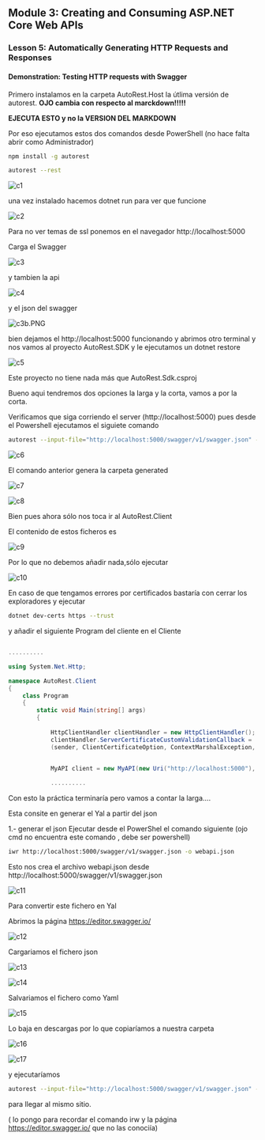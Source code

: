 ## Module 3: Creating and Consuming ASP.NET Core Web APIs

### Lesson 5: Automatically Generating HTTP Requests and Responses

#### Demonstration: Testing HTTP requests with Swagger


Primero instalamos en la carpeta AutoRest.Host la útlima versión de autorest. __OJO cambia con respecto al marckdown!!!!!__  

__EJECUTA ESTO y no la VERSION DEL MARKDOWN__

Por eso ejecutamos estos dos comandos desde PowerShell  (no hace falta abrir como Administrador)
```bash
npm install -g autorest 

autorest --rest
``` 

![c1](imagenes/c1.PNG)



una vez instalado hacemos dotnet run para ver que funcione

![c2](imagenes/c2.PNG)


Para no ver temas de ssl ponemos en el navegador http://localhost:5000

Carga el Swagger  

![c3](imagenes/c3.PNG)


y tambien la api  

![c4](imagenes/c4.PNG)

y el json del swagger 

![c3b.PNG](imagenes/c3b.PNG)



bien dejamos el http://localhost:5000 funcionando y abrimos otro terminal y nos vamos al proyecto AutoRest.SDK y le ejecutamos un dotnet restore  


![c5](imagenes/c5.PNG)

Este proyecto no tiene nada más que AutoRest.Sdk.csproj

Bueno aqui tendremos dos opciones la larga y la corta, vamos a por la corta.


Verificamos que siga corriendo el server (http://localhost:5000) pues desde el Powershell ejecutamos el siguiete comando 

```bash
autorest --input-file="http://localhost:5000/swagger/v1/swagger.json" --csharp --namespace=AutoRest.Sdk
```


![c6](imagenes/c6.PNG)

El comando anterior genera la carpeta generated

![c7](imagenes/c7.PNG)

![c8](imagenes/c8.PNG)


Bien pues ahora sólo nos toca ir al AutoRest.Client

El contenido de estos ficheros es 

![c9](imagenes/c9.PNG)

Por lo que no debemos añadir nada,sólo ejecutar

![c10](imagenes/c10.PNG)


En caso de que tengamos errores por certificados bastaría con cerrar los exploradores y ejecutar

```bash
dotnet dev-certs https --trust
```

y añadir el siguiente Program del cliente en el Cliente 



```c#

..........

using System.Net.Http;

namespace AutoRest.Client
{
    class Program
    {
        static void Main(string[] args)
        {
    
            HttpClientHandler clientHandler = new HttpClientHandler();
            clientHandler.ServerCertificateCustomValidationCallback =
            (sender, ClientCertificateOption, ContextMarshalException, sslPolicyErrors) =>{return true;};


            MyAPI client = new MyAPI(new Uri("http://localhost:5000"), clientHandler );
			
			..........


```




Con esto la práctica terminaría pero vamos a contar la larga....


Esta consite en generar el Yal a partir del json

1.- generar el json
Ejecutar desde el PowerShel el comando siguiente (ojo cmd no encuentra este comando , debe ser powershell)

```bash
iwr http://localhost:5000/swagger/v1/swagger.json -o webapi.json   
```


Esto nos crea el archivo webapi.json    desde http://localhost:5000/swagger/v1/swagger.json 

![c11](imagenes/c11.PNG)


Para convertir este fichero en Yal 

Abrimos la página https://editor.swagger.io/

![c12](imagenes/c12.PNG)

Cargariamos el fichero json


![c13](imagenes/c13.PNG)

![c14](imagenes/c14.PNG)


Salvariamos el fichero como Yaml 


![c15](imagenes/c15.PNG)




Lo baja en descargas por lo que copiaríamos a nuestra carpeta

![c16](imagenes/c16.PNG)


![c17](imagenes/c17.PNG)

y ejecutaríamos 

```bash
autorest --input-file="http://localhost:5000/swagger/v1/swagger.json" --csharp --namespace=AutoRest.Sdk
```

para llegar al mismo sitio.

( lo pongo para recordar el comando irw y la página https://editor.swagger.io/ que no las conociía)







